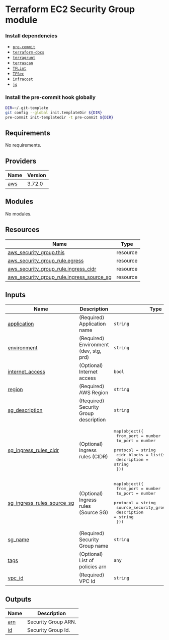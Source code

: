 # Terraform EC2 Security Group module

### Install dependencies

<!-- markdownlint-disable no-inline-html -->

* [`pre-commit`](https://pre-commit.com/#install)
* [`terraform-docs`](https://github.com/terraform-docs/terraform-docs)
* [`terragrunt`](https://terragrunt.gruntwork.io/docs/getting-started/install/)
* [`terrascan`](https://github.com/accurics/terrascan)
* [`TFLint`](https://github.com/terraform-linters/tflint)
* [`TFSec`](https://github.com/liamg/tfsec)
* [`infracost`](https://github.com/infracost/infracost)
* [`jq`](https://github.com/stedolan/jq)

### Install the pre-commit hook globally

```bash
DIR=~/.git-template
git config --global init.templateDir ${DIR}
pre-commit init-templatedir -t pre-commit ${DIR}
```

<!-- BEGINNING OF PRE-COMMIT-TERRAFORM DOCS HOOK -->
## Requirements

No requirements.

## Providers

| Name | Version |
|------|---------|
| <a name="provider_aws"></a> [aws](#provider\_aws) | 3.72.0 |

## Modules

No modules.

## Resources

| Name | Type |
|------|------|
| [aws_security_group.this](https://registry.terraform.io/providers/hashicorp/aws/latest/docs/resources/security_group) | resource |
| [aws_security_group_rule.egress](https://registry.terraform.io/providers/hashicorp/aws/latest/docs/resources/security_group_rule) | resource |
| [aws_security_group_rule.ingress_cidr](https://registry.terraform.io/providers/hashicorp/aws/latest/docs/resources/security_group_rule) | resource |
| [aws_security_group_rule.ingress_source_sg](https://registry.terraform.io/providers/hashicorp/aws/latest/docs/resources/security_group_rule) | resource |

## Inputs

| Name | Description | Type | Default | Required |
|------|-------------|------|---------|:--------:|
| <a name="input_application"></a> [application](#input\_application) | (Required) Application name | `string` | n/a | yes |
| <a name="input_environment"></a> [environment](#input\_environment) | (Required) Environment (dev, stg, prd) | `string` | n/a | yes |
| <a name="input_internet_access"></a> [internet\_access](#input\_internet\_access) | (Optional) Internet access | `bool` | `true` | no |
| <a name="input_region"></a> [region](#input\_region) | (Required) AWS Region | `string` | n/a | yes |
| <a name="input_sg_description"></a> [sg\_description](#input\_sg\_description) | (Required) Security Group description | `string` | n/a | yes |
| <a name="input_sg_ingress_rules_cidr"></a> [sg\_ingress\_rules\_cidr](#input\_sg\_ingress\_rules\_cidr) | (Optional) Ingress rules (CIDR) | <pre>map(object({<br>    from_port   = number<br>    to_port     = number<br>    protocol    = string<br>    cidr_blocks = list(string)<br>    description = string<br>  }))</pre> | `{}` | no |
| <a name="input_sg_ingress_rules_source_sg"></a> [sg\_ingress\_rules\_source\_sg](#input\_sg\_ingress\_rules\_source\_sg) | (Optional) Ingress rules (Source SG) | <pre>map(object({<br>    from_port                = number<br>    to_port                  = number<br>    protocol                 = string<br>    source_security_group_id = string<br>    description              = string<br>  }))</pre> | `{}` | no |
| <a name="input_sg_name"></a> [sg\_name](#input\_sg\_name) | (Required) Security Group name | `string` | n/a | yes |
| <a name="input_tags"></a> [tags](#input\_tags) | (Optional) List of policies arn | `any` | `{}` | no |
| <a name="input_vpc_id"></a> [vpc\_id](#input\_vpc\_id) | (Required) VPC Id | `string` | n/a | yes |

## Outputs

| Name | Description |
|------|-------------|
| <a name="output_arn"></a> [arn](#output\_arn) | Security Group ARN. |
| <a name="output_id"></a> [id](#output\_id) | Security Group Id. |
<!-- END OF PRE-COMMIT-TERRAFORM DOCS HOOK -->
